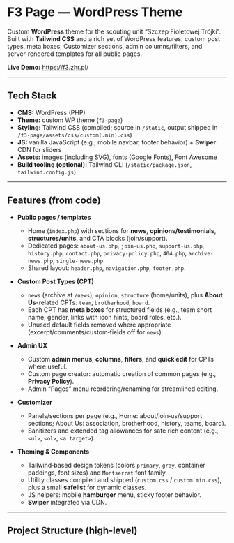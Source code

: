# F3 Page — WordPress Theme

Custom **WordPress** theme for the scouting unit “Szczep Fioletowej Trójki”. Built with **Tailwind CSS** and a rich set of WordPress features: custom post types, meta boxes, Customizer sections, admin columns/filters, and server‑rendered templates for all public pages.

**Live Demo:** https://f3.zhr.pl/

---

## Tech Stack

- **CMS:** WordPress (PHP)
- **Theme:** custom WP theme (`f3-page`)
- **Styling:** Tailwind CSS (compiled; source in `/static`, output shipped in `/f3-page/assets/css/custom(.min).css`)
- **JS:** vanilla JavaScript (e.g., mobile navbar, footer behavior) + **Swiper** CDN for sliders
- **Assets:** images (including SVG), fonts (Google Fonts), Font Awesome
- **Build tooling (optional):** Tailwind CLI (`/static/package.json`, `tailwind.config.js`)

---

## Features (from code)

- **Public pages / templates**
  - Home (`index.php`) with sections for **news**, **opinions/testimonials**, **structures/units**, and CTA blocks (join/support).
  - Dedicated pages: `about-us.php`, `join-us.php`, `support-us.php`, `history.php`, `contact.php`, `privacy-policy.php`, `404.php`, `archive-news.php`, `single-news.php`.
  - Shared layout: `header.php`, `navigation.php`, `footer.php`.

- **Custom Post Types (CPT)**
  - `news` (archive at `/news`), `opinion`, `structure` (home/units), plus **About Us**-related CPTs: `team`, `brotherhood`, `board`.
  - Each CPT has **meta boxes** for structured fields (e.g., team short name, gender, links with icon hints, board roles, etc.).
  - Unused default fields removed where appropriate (excerpt/comments/custom‑fields off for `news`).

- **Admin UX**
  - Custom **admin menus**, **columns**, **filters**, and **quick edit** for CPTs where useful.
  - Custom page creator: automatic creation of common pages (e.g., **Privacy Policy**).
  - Admin “Pages” menu reordering/renaming for streamlined editing.

- **Customizer**
  - Panels/sections per page (e.g., Home: about/join‑us/support sections; About Us: association, brotherhood, history, teams, board).
  - Sanitizers and extended tag allowances for safe rich content (e.g., `<ul>`, `<ol>`, `<a target>`).

- **Theming & Components**
  - Tailwind‑based design tokens (colors `primary`, `gray`, container paddings, font sizes) and `Montserrat` font family.
  - Utility classes compiled and shipped (`custom.css` / `custom.min.css`), plus a small **safelist** for dynamic classes.
  - JS helpers: mobile **hamburger** menu, sticky footer behavior.
  - **Swiper** integrated via CDN.

---

## Project Structure (high‑level)

